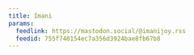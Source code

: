 ```yaml
---
title: Imani
params:
  feedlink: https://mastodon.social/@imanijoy.rss
  feedid: 755f740154ec7a356d3924bae8fb67b8
---
```

